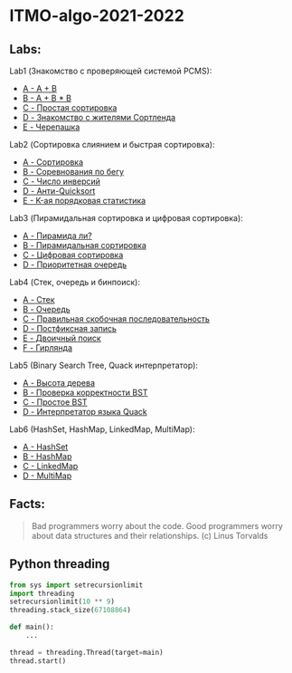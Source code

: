 # ITMO-algo-2021-2022

## Labs:

Lab1 (Знакомство с проверяющей системой PCMS):
* [A - A + B](https://github.com/Lopa10ko/ITMO-algo-2021-2022/blob/main/problems1/1A.py)
* [B - A + B * B](https://github.com/Lopa10ko/ITMO-algo-2021-2022/blob/main/problems1/1B.py)
* [C - Простая сортировка](https://github.com/Lopa10ko/ITMO-algo-2021-2022/blob/main/problems1/1C.py)
* [D - Знакомство с жителями Сортленда](https://github.com/Lopa10ko/ITMO-algo-2021-2022/blob/main/problems1/1D.py)
* [E - Черепашка](https://github.com/Lopa10ko/ITMO-algo-2021-2022/blob/main/problems1/1E.py)

Lab2 (Сортировка слиянием и быстрая сортировка):
* [A - Сортировка](https://github.com/Lopa10ko/ITMO-algo-2021-2022/blob/main/problems2/2A.py)
* [B - Соревнования по бегу](https://github.com/Lopa10ko/ITMO-algo-2021-2022/blob/main/problems2/2B.py)
* [C - Число инверсий](https://github.com/Lopa10ko/ITMO-algo-2021-2022/blob/main/problems2/2C.py)
* [D - Анти-Quicksort](https://github.com/Lopa10ko/ITMO-algo-2021-2022/blob/main/problems2/2D.py)
* [E - K-ая порядковая статистика](https://github.com/Lopa10ko/ITMO-algo-2021-2022/blob/main/problems2/2E.cpp)
 
Lab3 (Пирамидальная сортировка и цифровая сортировка):
* [A - Пирамида ли?](https://github.com/Lopa10ko/ITMO-algo-2021-2022/blob/main/problems3/3A.py)
* [B - Пирамидальная сортировка](https://github.com/Lopa10ko/ITMO-algo-2021-2022/blob/main/problems3/3B.py)
* [C - Цифровая сортировка](https://github.com/Lopa10ko/ITMO-algo-2021-2022/blob/main/problems3/3C.py)
* [D - Приоритетная очередь](https://github.com/Lopa10ko/ITMO-algo-2021-2022/blob/main/problems3/3D.py)

Lab4 (Стек, очередь и бинпоиск):
* [A - Стек](https://github.com/Lopa10ko/ITMO-algo-2021-2022/blob/main/problems4/4A.py)
* [B - Очередь](https://github.com/Lopa10ko/ITMO-algo-2021-2022/blob/main/problems4/4B.py)
* [C - Правильная скобочная последовательность](https://github.com/Lopa10ko/ITMO-algo-2021-2022/blob/main/problems4/4C.py)
* [D - Постфиксная запись](https://github.com/Lopa10ko/ITMO-algo-2021-2022/blob/main/problems4/4D.py)
* [E - Двоичный поиск](https://github.com/Lopa10ko/ITMO-algo-2021-2022/blob/main/problems4/4E.py)
* [F - Гирлянда](https://github.com/Lopa10ko/ITMO-algo-2021-2022/blob/main/problems4/4F.py)

Lab5 (Binary Search Tree, Quack интерпретатор):
* [A - Высота дерева](https://github.com/Lopa10ko/ITMO-algo-2021-2022/blob/main/problems5/5A.py)
* [B - Проверка корректности BST](https://github.com/Lopa10ko/ITMO-algo-2021-2022/blob/main/problems5/5B.cpp)
* [C - Простое BST](https://github.com/Lopa10ko/ITMO-algo-2021-2022/blob/main/problems5/5C.cpp)
* [D - Интерпретатор языка Quack](https://github.com/Lopa10ko/ITMO-algo-2021-2022/blob/main/problems5/5D.py)

Lab6 (HashSet, HashMap, LinkedMap, MultiMap):
* [A - HashSet](https://github.com/Lopa10ko/ITMO-algo-2021-2022/blob/main/problems6/6A.cpp)
* [B - HashMap](https://github.com/Lopa10ko/ITMO-algo-2021-2022/blob/main/problems6/6B.py)
* [C - LinkedMap](https://www.youtube.com/watch?v=dQw4w9WgXcQ)
* [D - MultiMap](https://www.youtube.com/watch?v=dQw4w9WgXcQ)

## Facts:
> Bad programmers worry about the code. Good programmers worry about data structures and their relationships. (c) Linus Torvalds

## Python threading

```py
from sys import setrecursionlimit
import threading
setrecursionlimit(10 ** 9)
threading.stack_size(67108864)
 
def main():
    ...
     
thread = threading.Thread(target=main)
thread.start()
```
